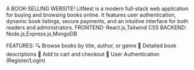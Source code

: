 A BOOK-SELLING WEBSITE!
LitNest is a modern full-stack web application for buying and browsing books online. It features user authentication, dynamic book listings, secure payments, and an intuitive interface for both readers and administrators.
FRONTEND: React.js,Tailwind CSS
BACKEND: Node.js,Express.js,MongoDB

FEATURES:
🔍 Browse books by title, author, or genre
📖 Detailed book descriptions
🛒 Add to cart and checkout
👤 User Authentication (Register/Login)
